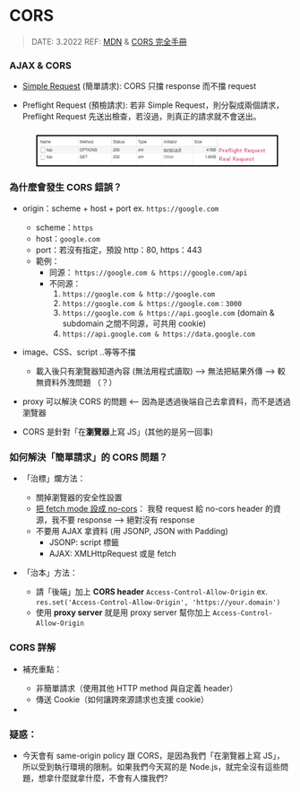 <style> 
.imgBox{
  display: flex; 
  flex-direction: column; 
  margin: 5%; 
  justify-content: center;
  border: 2px solid black;
}
</style>

<!--  style  -->

# CORS

> DATE: 3.2022
> REF: [MDN](https://developer.mozilla.org/zh-TW/docs/Web) & [CORS 完全手冊](https://blog.huli.tw/2021/02/19/cors-guide-1/)

### AJAX & CORS

- [Simple Request](https://developer.mozilla.org/zh-TW/docs/Web/HTTP/CORS#%E7%B0%A1%E5%96%AE%E8%AB%8B%E6%B1%82) (簡單請求): CORS 只擋 response 而不擋 request

- Preflight Request (預檢請求): 若非 Simple Request，則分裂成兩個請求，Preflight Request 先送出檢查，若沒過，則真正的請求就不會送出。

  <div class="imgBox" >
    <img src="../image/Preflight%20Request.png" alt="Discussion_array.png" />
  </div>

### 為什麼會發生 CORS 錯誤？

- origin：scheme + host + port
  ex. `https://google.com`

  - scheme：`https`
  - host：`google.com`
  - port：若沒有指定，預設 http：80, https：443
  - 範例：
    - 同源：
      `https://google.com & https://google.com/api`
    - 不同源：
      1. `https://google.com & http://google.com`
      2. `https://google.com & https://google.com：3000`
      3. `https://google.com & https://api.google.com`
         (domain & subdomain 之間不同源，可共用 cookie)
      4. `https://api.google.com & https://data.google.com`

- image、CSS、script ..等等不擋

  - 載入後只有瀏覽器知道內容 (無法用程式讀取) --> 無法把結果外傳 --> 較無資料外洩問題 （？）

- proxy 可以解決 CORS 的問題 <-- 因為是透過後端自己去拿資料，而不是透過瀏覽器

- CORS 是針對「在**瀏覽器**上寫 JS」(其他的是另一回事)

### 如何解決「簡單請求」的 CORS 問題？

- 「治標」爛方法：

  - 關掉瀏覽器的安全性設置
  - [把 fetch mode 設成 no-cors](https://stackoverflow.com/questions/43262121/trying-to-use-fetch-and-pass-in-mode-no-cors/43268098)：
    我發 request 給 no-cors header 的資源，我不要 response
    --> 絕對沒有 response
  - 不要用 AJAX 拿資料 (用 JSONP, JSON with Padding)
    - JSONP: script 標籤
    - AJAX: XMLHttpRequest 或是 fetch

- 「治本」方法：
  - 請「後端」加上 **CORS header** `Access-Control-Allow-Origin`
    ex. `res.set('Access-Control-Allow-Origin', 'https://your.domain')`
  - 使用 **proxy server**
    就是用 proxy server 幫你加上 `Access-Control-Allow-Origin`

### CORS 詳解

- 補充重點：

  - 非簡單請求（使用其他 HTTP method 與自定義 header）
  - 傳送 Cookie（如何讓跨來源請求也支援 cookie）

-

### 疑惑：

- 今天會有 same-origin policy 跟 CORS，是因為我們「在瀏覽器上寫 JS」，所以受到執行環境的限制。如果我們今天寫的是 Node.js，就完全沒有這些問題，想拿什麼就拿什麼，不會有人擋我們?
